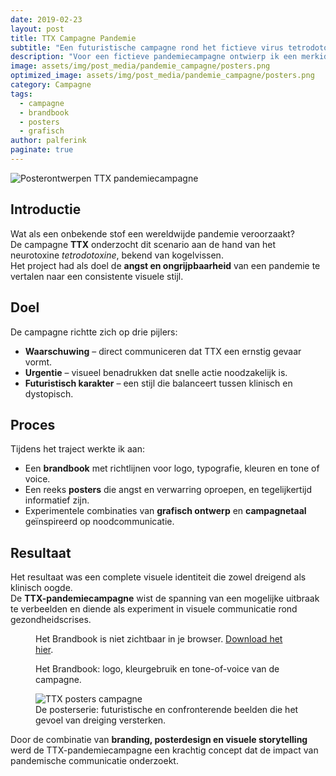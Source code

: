 ```yaml
---
date: 2019-02-23
layout: post
title: TTX Campagne Pandemie
subtitle: "Een futuristische campagne rond het fictieve virus tetrodotoxine"
description: "Voor een fictieve pandemiecampagne ontwierp ik een merkidentiteit rondom 'TTX' – een denkbeeldige ziekte gebaseerd op het gif tetrodotoxine. Het project omvatte een brandbook en een serie posters die de angst, urgentie en futuristische toon van de campagne verbeelden."
image: assets/img/post_media/pandemie_campagne/posters.png
optimized_image: assets/img/post_media/pandemie_campagne/posters.png
category: Campagne
tags:
  - campagne
  - brandbook
  - posters
  - grafisch
author: palferink
paginate: true
---
```


<img src="{{ site.baseurl }}/assets/img/post_media/pandemie_campagne/posters.png" alt="Posterontwerpen TTX pandemiecampagne">

## Introductie

Wat als een onbekende stof een wereldwijde pandemie veroorzaakt?  
De campagne **TTX** onderzocht dit scenario aan de hand van het neurotoxine *tetrodotoxine*, bekend van kogelvissen.  
Het project had als doel de **angst en ongrijpbaarheid** van een pandemie te vertalen naar een consistente visuele stijl.

## Doel

De campagne richtte zich op drie pijlers:

- **Waarschuwing** – direct communiceren dat TTX een ernstig gevaar vormt.  
- **Urgentie** – visueel benadrukken dat snelle actie noodzakelijk is.  
- **Futuristisch karakter** – een stijl die balanceert tussen klinisch en dystopisch.  

## Proces

Tijdens het traject werkte ik aan:

- Een **brandbook** met richtlijnen voor logo, typografie, kleuren en tone of voice.  
- Een reeks **posters** die angst en verwarring oproepen, en tegelijkertijd informatief zijn.  
- Experimentele combinaties van **grafisch ontwerp** en **campagnetaal** geïnspireerd op noodcommunicatie.  

## Resultaat

Het resultaat was een complete visuele identiteit die zowel dreigend als klinisch oogde.  
De **TTX-pandemiecampagne** wist de spanning van een mogelijke uitbraak te verbeelden en diende als experiment in visuele communicatie rond gezondheidscrises.

<div class="image-grid">
  <figure>
    <object 
      data="{{ site.baseurl }}/assets/img/post_media/pandemie_campagne/Brandbook.pdf#toolbar=0&navpanes=0&scrollbar=0" 
      type="application/pdf" 
      width="100%" 
      height="400px"
      title="Brandbook Pandemie Campagne"
    >
      <p>
        Het Brandbook is niet zichtbaar in je browser. 
        <a href="{{ site.baseurl }}/assets/img/post_media/pandemie_campagne/Brandbook.pdf">Download het hier</a>.
      </p>
      <figcaption>Het Brandbook: logo, kleurgebruik en tone-of-voice van de campagne.</figcaption>
    </object>
  </figure>

  <figure>
    <img src="{{ site.baseurl }}/assets/img/post_media/pandemie_campagne/posters.png" alt="TTX posters campagne">
    <figcaption>De posterserie: futuristische en confronterende beelden die het gevoel van dreiging versterken.</figcaption>
  </figure>
</div>

Door de combinatie van **branding, posterdesign en visuele storytelling** werd de TTX-pandemiecampagne een krachtig concept dat de impact van pandemische communicatie onderzoekt.
